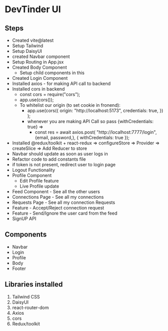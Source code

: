 # DevTinder UI

## Steps

- Created vite@latest
- Setup Tailwind
- Setup DaisyUI
- created Navbar component
- Setup Routing in App.jsx
- Created Body Component
  - Setup child components in this
- Created Login Component
- Installed axios - for making API call to backend
- Installed cors in backend
  - const cors = require("cors");
  - app.use(cors());
  - To whitelist our origin (to set cookie in fronend):
    - app.use(cors({
      origin: "http://localhost:5173",
      credentials: true,
      })
      );
    - whenever you are making API Call so pass {withCredentials: true} =>
      - const res = await axios.post(
        "http://localhost:7777/login",{email, password,}, { withCredentials: true });
- Installed @redux/toolkit + react-redux => configureStore => Provider => createSlice => Add Reducer to store
- Navbar should update as soon as user logs in
- Refactor code to add constants file
- if token is not present, redirect user to login page
- Logout Functionality
- Profile Component
  - Edit Profile feature
  - Live Profile update
- Feed Component - See all the other users
- Connections Page - See all my connections
- Requests Page - See all my connection Requests
- Feature - Accept/Reject connection request
- Feature - Send/Ignore the user card from the feed
- SignUP API

## Components

- Navbar
- Login
- Profile
- Body
- Footer

## Libraries installed

1. Tailwind CSS
2. DaisyUI
3. react-router-dom
4. Axios
5. cors
6. Redux/toolkit
